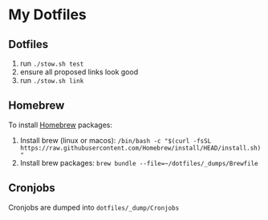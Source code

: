 # My Dotfiles

## Dotfiles

1. run `./stow.sh test`
2. ensure all proposed links look good
3. run `./stow.sh link`

## Homebrew

To install [Homebrew](https://brew.sh/) packages:

1. Install brew (linux or macos): `/bin/bash -c "$(curl -fsSL https://raw.githubusercontent.com/Homebrew/install/HEAD/install.sh)"`
2. Install brew packages: `brew bundle --file=~/dotfiles/_dumps/Brewfile`

## Cronjobs

Cronjobs are dumped into `dotfiles/_dump/Cronjobs`
